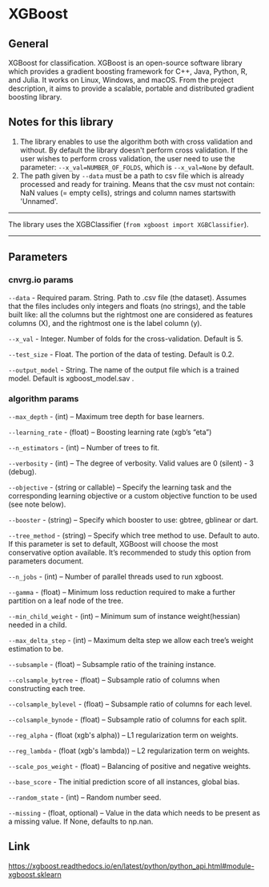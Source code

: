 # XGBoost

## General
XGBoost for classification.
XGBoost is an open-source software library which provides a gradient boosting framework for C++, Java, Python, R, and Julia. It works on Linux, Windows, and macOS.
From the project description, it aims to provide a scalable, portable and distributed gradient boosting library.

## Notes for this library
1) The library enables to use the algorithm both with cross validation and without. By default the library doesn't perform cross validation. If the user wishes to perform cross validation, 
the user need to use the parameter: ```--x_val=NUMBER_OF_FOLDS```, which is ```--x_val=None``` by default.
2) The path given by ```--data``` must be a path to csv file which is already processed and ready for training. Means that 
the csv must not contain: NaN values (= empty cells), strings and column names startswith 'Unnamed'.
*** 
The library uses the XGBClassifier (```from xgboost import XGBClassifier```).
***

## Parameters
### cnvrg.io params
```--data``` - Required param. String. Path to .csv file (the dataset). Assumes that the files includes only integers and floats (no strings), and the table built like: all the columns but the 
rightmost one are considered as features columns (X), and the rightmost one is the label column (y).

```--x_val``` - Integer. Number of folds for the cross-validation. Default is 5.

```--test_size``` - Float. The portion of the data of testing. Default is 0.2.

```--output_model``` - String. The name of the output file which is a trained model. Default is xgboost_model.sav .

### algorithm params
```--max_depth``` - (int) – Maximum tree depth for base learners.

```--learning_rate``` - (float) – Boosting learning rate (xgb’s “eta”)

```--n_estimators``` - (int) – Number of trees to fit.

```--verbosity``` - (int) – The degree of verbosity. Valid values are 0 (silent) - 3 (debug).

```--objective``` - (string or callable) – Specify the learning task and the corresponding learning objective or a custom objective function to be used (see note below).

```--booster``` - (string) – Specify which booster to use: gbtree, gblinear or dart.

```--tree_method``` - (string) – Specify which tree method to use. Default to auto. If this parameter is set to default, XGBoost will choose the most conservative option available. It’s recommended to study this option from parameters document.

```--n_jobs``` - (int) – Number of parallel threads used to run xgboost.

```--gamma``` - (float) – Minimum loss reduction required to make a further partition on a leaf node of the tree.

```--min_child_weight``` - (int) – Minimum sum of instance weight(hessian) needed in a child.

```--max_delta_step``` - (int) – Maximum delta step we allow each tree’s weight estimation to be.

```--subsample``` - (float) – Subsample ratio of the training instance.

```--colsample_bytree``` - (float) – Subsample ratio of columns when constructing each tree.

```--colsample_bylevel``` - (float) – Subsample ratio of columns for each level.

```--colsample_bynode``` - (float) – Subsample ratio of columns for each split.

```--reg_alpha``` - (float (xgb's alpha)) – L1 regularization term on weights.

```--reg_lambda``` - (float (xgb's lambda)) – L2 regularization term on weights.

```--scale_pos_weight``` - (float) – Balancing of positive and negative weights.

```--base_score``` - The initial prediction score of all instances, global bias.

```--random_state``` - (int) – Random number seed.

```--missing``` - (float, optional) – Value in the data which needs to be present as a missing value. If None, defaults to np.nan.

## Link
https://xgboost.readthedocs.io/en/latest/python/python_api.html#module-xgboost.sklearn